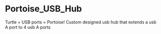 # Portoise_USB_Hub
Turtle + USB ports = Portoise! Custom designed usb hub that extends a usb A port to 4 usb A ports
